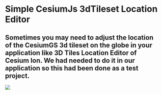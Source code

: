 # Simple CesiumJs 3dTileset Location Editor

## Sometimes you may need to adjust the location of the CesiumGS 3d tileset on the globe in your application like 3D Tiles Location Editor of Cesium Ion. We had needed to do it in our application so this had been done as a test project.  


[![](http://img.youtube.com/vi/DEZX08ipsHo/0.jpg)](http://www.youtube.com/watch?v=DEZX08ipsHo "")

 
